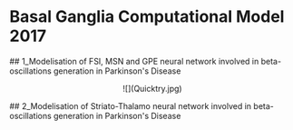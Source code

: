 # Basal Ganglia Computational Model 2017

## 1_Modelisation of FSI, MSN and GPE neural network involved in beta-oscillations generation in Parkinson's Disease <a name="1_Modelisation of FSI, MSN and GPE neural network involved in beta-oscillations generation in Parkinson's Disease"></a>

<p align="center">
![](Quicktry.jpg)
</p>

## 2_Modelisation of Striato-Thalamo neural network involved in beta-oscillations generation in Parkinson's Disease <a name="2_Modelisation of Striato-Thalamo neural network involved in beta-oscillations generation in Parkinson's Disease"></a>

